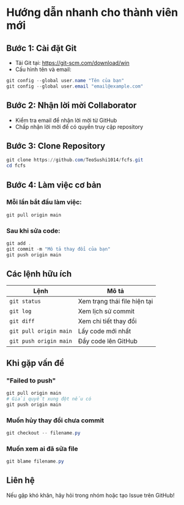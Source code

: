 # Hướng dẫn nhanh cho thành viên mới

## Bước 1: Cài đặt Git
- Tải Git tại: https://git-scm.com/download/win
- Cấu hình tên và email:
```powershell
git config --global user.name "Tên của bạn"
git config --global user.email "email@example.com"
```

## Bước 2: Nhận lời mời Collaborator
- Kiểm tra email để nhận lời mời từ GitHub
- Chấp nhận lời mời để có quyền truy cập repository

## Bước 3: Clone Repository
```powershell
git clone https://github.com/TeoSushi1014/fcfs.git
cd fcfs
```

## Bước 4: Làm việc cơ bản

### Mỗi lần bắt đầu làm việc:
```powershell
git pull origin main
```

### Sau khi sửa code:
```powershell
git add .
git commit -m "Mô tả thay đổi của bạn"
git push origin main
```

## Các lệnh hữu ích

| Lệnh | Mô tả |
|------|-------|
| `git status` | Xem trạng thái file hiện tại |
| `git log` | Xem lịch sử commit |
| `git diff` | Xem chi tiết thay đổi |
| `git pull origin main` | Lấy code mới nhất |
| `git push origin main` | Đẩy code lên GitHub |

## Khi gặp vấn đề

### "Failed to push"
```powershell
git pull origin main
# Giải quyết xung đột nếu có
git push origin main
```

### Muốn hủy thay đổi chưa commit
```powershell
git checkout -- filename.py
```

### Muốn xem ai đã sửa file
```powershell
git blame filename.py
```

## Liên hệ
Nếu gặp khó khăn, hãy hỏi trong nhóm hoặc tạo Issue trên GitHub!
